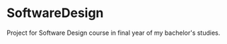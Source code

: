 SoftwareDesign
==============

Project for Software Design course in final year of my bachelor's studies.

